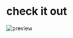 # check it out
![preview](https://cdn.discordapp.com/attachments/1177608503309906042/1177620761989632101/c2LrBDI.png)
